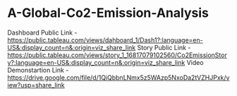 # A-Global-Co2-Emission-Analysis


Dashboard Public Link - https://public.tableau.com/views/dahboard_1/Dash1?:language=en-US&:display_count=n&:origin=viz_share_link
Story Public Link - https://public.tableau.com/views/story_1_16817079102560/Co2EmissionStory?:language=en-US&:display_count=n&:origin=viz_share_link
Video Demonstartion Link - https://drive.google.com/file/d/1QiQbbnLNmx5z5WAzp5NxoDa2tVZHJPxk/view?usp=share_link
